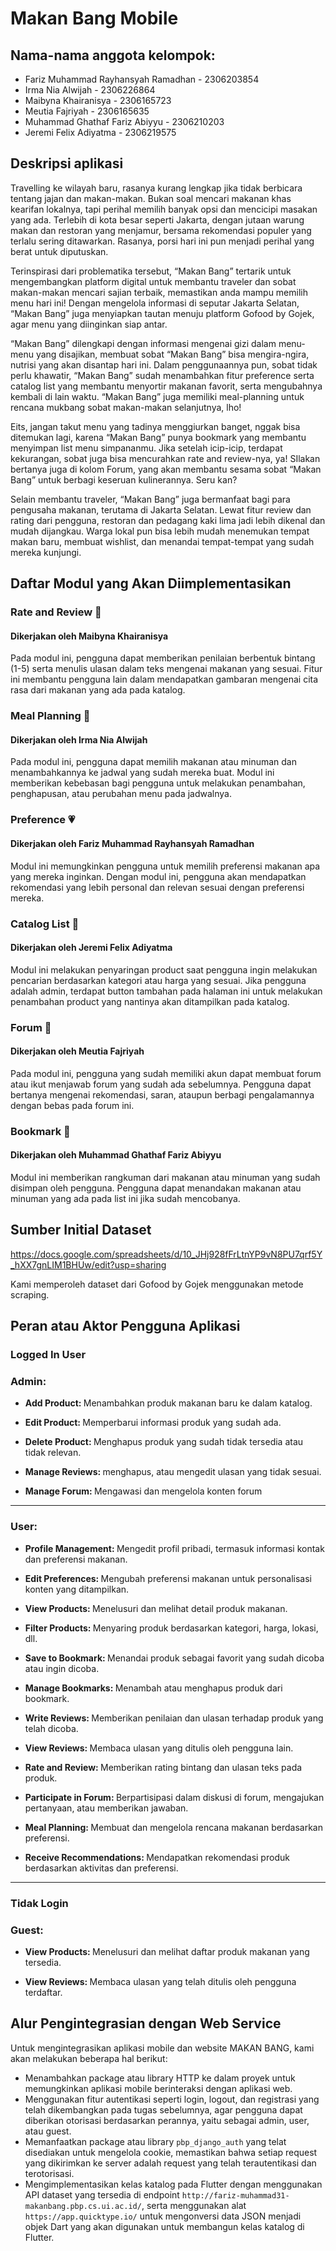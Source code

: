 # Makan Bang Mobile

## Nama-nama anggota kelompok:
- Fariz Muhammad Rayhansyah Ramadhan - 2306203854
- Irma Nia Alwijah - 2306226864
- Maibyna Khairanisya - 2306165723
- Meutia Fajriyah - 2306165635
- Muhammad Ghathaf Fariz Abiyyu - 2306210203
- Jeremi Felix Adiyatma - 2306219575

## Deskripsi aplikasi 
Travelling ke wilayah baru, rasanya kurang lengkap jika tidak berbicara tentang jajan dan makan-makan. Bukan soal mencari makanan khas kearifan lokalnya, tapi perihal memilih banyak opsi dan mencicipi masakan yang ada. Terlebih di kota besar seperti Jakarta, dengan jutaan warung makan dan restoran yang menjamur, bersama rekomendasi populer yang terlalu sering ditawarkan. Rasanya, porsi hari ini pun menjadi perihal yang berat untuk diputuskan.

Terinspirasi dari problematika tersebut, “Makan Bang” tertarik untuk mengembangkan platform digital untuk membantu traveler dan sobat makan-makan mencari sajian terbaik, memastikan anda mampu memilih menu hari ini! Dengan mengelola informasi di seputar Jakarta Selatan, “Makan Bang” juga menyiapkan tautan menuju platform Gofood by Gojek, agar menu yang diinginkan siap antar. 

“Makan Bang” dilengkapi dengan informasi mengenai gizi dalam menu-menu yang disajikan, membuat sobat “Makan Bang” bisa mengira-ngira, nutrisi yang akan disantap hari ini. Dalam penggunaannya pun, sobat tidak perlu khawatir, “Makan Bang” sudah menambahkan fitur preference serta catalog list yang membantu menyortir makanan favorit, serta mengubahnya kembali di lain waktu. “Makan Bang” juga memiliki meal-planning untuk rencana mukbang sobat makan-makan selanjutnya, lho! 

Eits, jangan takut menu yang tadinya menggiurkan banget, nggak bisa ditemukan lagi, karena “Makan Bang” punya bookmark yang membantu menyimpan list menu simpananmu. Jika setelah icip-icip, terdapat kekurangan, sobat juga bisa mencurahkan rate and review-nya, ya! SIlakan bertanya juga di kolom Forum, yang akan membantu sesama sobat “Makan Bang” untuk berbagi keseruan kulinerannya. Seru kan?

Selain membantu traveler, “Makan Bang” juga bermanfaat bagi para pengusaha makanan, terutama di Jakarta Selatan. Lewat fitur review dan rating dari pengguna, restoran dan pedagang kaki lima jadi lebih dikenal dan mudah dijangkau. Warga lokal pun bisa lebih mudah menemukan tempat makan baru, membuat wishlist, dan menandai tempat-tempat yang sudah mereka kunjungi.

## Daftar Modul yang Akan Diimplementasikan
### Rate and Review 🌟<br>
#### Dikerjakan oleh Maibyna Khairanisya
Pada modul ini, pengguna dapat memberikan penilaian berbentuk bintang (1-5) serta menulis ulasan dalam teks mengenai makanan yang sesuai. Fitur ini membantu pengguna lain dalam mendapatkan gambaran mengenai cita rasa dari makanan yang ada pada katalog.<br>

### Meal Planning 📑
#### Dikerjakan oleh Irma Nia Alwijah
Pada modul ini, pengguna dapat memilih makanan atau minuman dan menambahkannya ke jadwal yang sudah mereka buat. Modul ini memberikan kebebasan bagi pengguna untuk melakukan penambahan, penghapusan, atau perubahan menu pada jadwalnya.

### Preference 💗
#### Dikerjakan oleh Fariz Muhammad Rayhansyah Ramadhan
Modul ini memungkinkan pengguna untuk memilih preferensi makanan apa yang mereka inginkan. Dengan modul ini, pengguna akan mendapatkan rekomendasi yang lebih personal dan relevan sesuai dengan preferensi mereka.

### Catalog List 🍱
#### Dikerjakan oleh Jeremi Felix Adiyatma
Modul ini melakukan penyaringan product saat pengguna ingin melakukan pencarian berdasarkan kategori atau harga yang sesuai. Jika pengguna adalah admin, terdapat button tambahan pada halaman ini untuk melakukan penambahan product yang nantinya akan ditampilkan pada katalog.

### Forum 📜
#### Dikerjakan oleh Meutia Fajriyah
Pada modul ini, pengguna yang sudah memiliki akun dapat membuat forum atau ikut menjawab forum yang sudah ada sebelumnya. Pengguna dapat bertanya mengenai rekomendasi, saran, ataupun berbagi pengalamannya dengan bebas pada forum ini.

### Bookmark 🔖
#### Dikerjakan oleh Muhammad Ghathaf Fariz Abiyyu
Modul ini memberikan rangkuman dari makanan atau minuman yang sudah disimpan oleh pengguna. Pengguna dapat menandakan makanan atau minuman yang ada pada list ini jika sudah mencobanya.

## Sumber Initial Dataset 
https://docs.google.com/spreadsheets/d/10_JHj928fFrLtnYP9vN8PU7qrf5Y_hXX7gnLIM1BHUw/edit?usp=sharing <br>

Kami memperoleh dataset dari Gofood by Gojek menggunakan metode scraping.

## Peran atau Aktor Pengguna Aplikasi

### Logged In User

### Admin:
- <b>Add Product: </b> Menambahkan produk makanan baru ke dalam katalog.

- <b>Edit Product: </b>Memperbarui informasi produk yang sudah ada.

- <b>Delete Product: </b>Menghapus produk yang sudah tidak tersedia atau tidak relevan.

- <b>Manage Reviews: </b>menghapus, atau mengedit ulasan yang tidak sesuai.

- <b>Manage Forum: </b>Mengawasi dan mengelola konten forum

___
### User:

- <b>Profile Management: </b>Mengedit profil pribadi, termasuk informasi kontak dan preferensi makanan.

- <b>Edit Preferences: </b>Mengubah preferensi makanan untuk personalisasi konten yang ditampilkan.

- <b>View Products: </b>Menelusuri dan melihat detail produk makanan.

- <b>Filter Products: </b>Menyaring produk berdasarkan kategori, harga, lokasi, dll.

- <b>Save to Bookmark: </b>Menandai produk sebagai favorit yang sudah dicoba atau ingin dicoba.

- <b>Manage Bookmarks: </b>Menambah atau menghapus produk dari bookmark.

- <b>Write Reviews: </b>Memberikan penilaian dan ulasan terhadap produk yang telah dicoba.

- <b>View Reviews: </b>Membaca ulasan yang ditulis oleh pengguna lain.

- <b>Rate and Review: </b>Memberikan rating bintang dan ulasan teks pada produk.

- <b>Participate in Forum: </b>Berpartisipasi dalam diskusi di forum, mengajukan pertanyaan, atau memberikan jawaban.

- <b>Meal Planning: </b>Membuat dan mengelola rencana makanan berdasarkan preferensi.

- <b>Receive Recommendations: </b>Mendapatkan rekomendasi produk berdasarkan aktivitas dan preferensi.

___

### Tidak Login

### Guest:

- <b>View Products: </b>Menelusuri dan melihat daftar produk makanan yang tersedia.

- <b>View Reviews: </b>Membaca ulasan yang telah ditulis oleh pengguna terdaftar.

## Alur Pengintegrasian dengan Web Service

Untuk mengintegrasikan aplikasi mobile dan website MAKAN BANG, kami akan melakukan beberapa hal berikut:

- Menambahkan package atau library HTTP ke dalam proyek untuk memungkinkan aplikasi mobile berinteraksi dengan aplikasi web.
- Menggunakan fitur autentikasi seperti login, logout, dan registrasi yang telah dikembangkan pada tugas  sebelumnya, agar pengguna dapat diberikan otorisasi berdasarkan perannya, yaitu sebagai admin, user, atau guest.  
- Memanfaatkan package atau library `pbp_django_auth` yang telat disediakan untuk mengelola cookie, memastikan bahwa setiap request yang dikirimkan ke server adalah request yang telah terautentikasi dan terotorisasi.  
- Mengimplementasikan kelas katalog pada Flutter dengan menggunakan API dataset yang tersedia di endpoint `http://fariz-muhammad31-makanbang.pbp.cs.ui.ac.id/`, serta menggunakan alat `https://app.quicktype.io/` untuk mengonversi data JSON menjadi objek Dart yang akan digunakan untuk membangun kelas katalog di Flutter.
